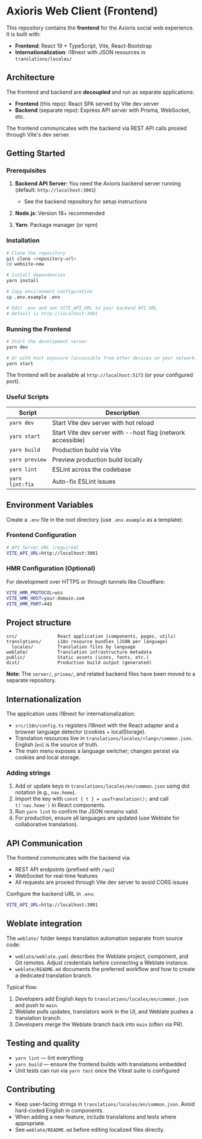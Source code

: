 # Axioris Web Client (Frontend)

This repository contains the **frontend** for the Axioris social web experience. It is built with:

- **Frontend**: React 19 + TypeScript, Vite, React-Bootstrap
- **Internationalization**: i18next with JSON resources in `translations/locales/`

## Architecture

The frontend and backend are **decoupled** and run as separate applications:
- **Frontend** (this repo): React SPA served by Vite dev server
- **Backend** (separate repo): Express API server with Prisma, WebSocket, etc.

The frontend communicates with the backend via REST API calls proxied through Vite's dev server.

## Getting Started

### Prerequisites

1. **Backend API Server**: You need the Axioris backend server running (default: `http://localhost:3001`)
   - See the backend repository for setup instructions
   
2. **Node.js**: Version 18+ recommended
3. **Yarn**: Package manager (or npm)

### Installation

```bash
# Clone the repository
git clone <repository-url>
cd website-new

# Install dependencies
yarn install

# Copy environment configuration
cp .env.example .env

# Edit .env and set VITE_API_URL to your backend API URL
# Default is http://localhost:3001
```

### Running the Frontend

```bash
# Start the development server
yarn dev

# Or with host exposure (accessible from other devices on your network)
yarn start
```

The frontend will be available at `http://localhost:5173` (or your configured port).

### Useful Scripts

| Script | Description |
| --- | --- |
| `yarn dev` | Start Vite dev server with hot reload |
| `yarn start` | Start Vite dev server with --host flag (network accessible) |
| `yarn build` | Production build via Vite |
| `yarn preview` | Preview production build locally |
| `yarn lint` | ESLint across the codebase |
| `yarn lint:fix` | Auto-fix ESLint issues |

## Environment Variables

Create a `.env` file in the root directory (use `.env.example` as a template):

### Frontend Configuration

```bash
# API Server URL (required)
VITE_API_URL=http://localhost:3001
```

### HMR Configuration (Optional)

For development over HTTPS or through tunnels like Cloudflare:

```bash
VITE_HMR_PROTOCOL=wss
VITE_HMR_HOST=your-domain.com
VITE_HMR_PORT=443
```

## Project structure

```text
src/               React application (components, pages, utils)
translations/      i18n resource bundles (JSON per language)
  locales/         Translation files by language
weblate/           Translation infrastructure metadata
public/            Static assets (icons, fonts, etc.)
dist/              Production build output (generated)
```

**Note**: The `server/`, `prisma/`, and related backend files have been moved to a separate repository.

## Internationalization

The application uses i18next for internationalization:

- `src/i18n/config.ts` registers i18next with the React adapter and a browser language detector (cookies + localStorage).
- Translation resources live in `translations/locales/<lang>/common.json`. English (`en`) is the source of truth.
- The main menu exposes a language switcher; changes persist via cookies and local storage.

### Adding strings

1. Add or update keys in `translations/locales/en/common.json` using dot notation (e.g., `nav.home`).
2. Import the key with `const { t } = useTranslation();` and call `t('nav.home')` in React components.
3. Run `yarn lint` to confirm the JSON remains valid.
4. For production, ensure all languages are updated (use Weblate for collaborative translation).

## API Communication

The frontend communicates with the backend via:

- REST API endpoints (prefixed with `/api`)
- WebSocket for real-time features
- All requests are proxied through Vite dev server to avoid CORS issues

Configure the backend URL in `.env`:

```bash
VITE_API_URL=http://localhost:3001
```

## Weblate integration

The `weblate/` folder keeps translation automation separate from source code:

- `weblate/weblate.yaml` describes the Weblate project, component, and Git remotes. Adjust credentials before connecting a Weblate instance.
- `weblate/README.md` documents the preferred workflow and how to create a dedicated translation branch.

Typical flow:

1. Developers add English keys to `translations/locales/en/common.json` and push to `main`.
2. Weblate pulls updates, translators work in the UI, and Weblate pushes a translation branch.
3. Developers merge the Weblate branch back into `main` (often via PR).

## Testing and quality

- `yarn lint` — lint everything
- `yarn build` — ensure the frontend builds with translations embedded
- Unit tests can run via `yarn test` once the Vitest suite is configured

## Contributing

- Keep user-facing strings in `translations/locales/en/common.json`. Avoid hard-coded English in components.
- When adding a new feature, include translations and tests where appropriate.
- See `weblate/README.md` before editing localized files directly.

